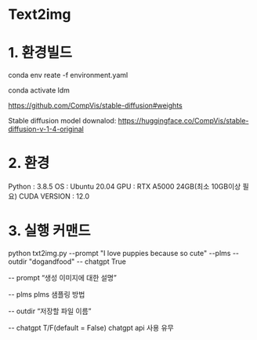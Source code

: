 # Text2img


# 1. 환경빌드
conda env reate -f environment.yaml

conda activate ldm

https://github.com/CompVis/stable-diffusion#weights

Stable diffusion model downalod: https://huggingface.co/CompVis/stable-diffusion-v-1-4-original

# 2. 환경
Python : 3.8.5
OS : Ubuntu 20.04
GPU : RTX A5000 24GB(최소 10GB이상 필요)
CUDA VERSION : 12.0

# 3. 실행 커맨드
python txt2img.py --prompt "I love puppies because so cute" --plms --outdir "dogandfood" -- chatgpt True

-- prompt “생성 이미지에 대한 설명”

-- plms plms 샘플링 방법

-- outdir “저장할 파일 이름”

-- chatgpt T/F(default = False) chatgpt api 사용 유무
